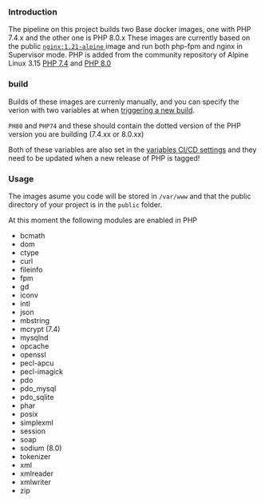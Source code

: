 ### Introduction

The pipeline on this project builds two Base docker images, one with PHP 7.4.x and the other one is PHP 8.0.x 
These images are currently based on the public [`nginx:1.21-alpine` ](https://hub.docker.com/_/nginx)image and run both php-fpm and nginx in Supervisor mode.
PHP is added from the community repository of Alpine Linux 3.15 [PHP 7.4](https://pkgs.alpinelinux.org/packages?name=php7-*&branch=v3.15&arch=x86_64) and [PHP 8.0](https://pkgs.alpinelinux.org/packages?name=php8-*&branch=v3.15&arch=x86_64)

### build

Builds of these images are currenly manually, and you can specify the verion with two variables at when [triggering a new build](https://gitlab.ara.hosting/devops/php-docker/-/pipelines/new).

`PH80` and `PHP74` and these should contain the dotted version of the PHP version you are building (7.4.xx or 8.0.xx)

Both of these variables are also set in the [variables CI/CD settings](https://gitlab.ara.hosting/devops/php-docker/-/settings/ci_cd) and they need to be updated when a new release of PHP is tagged!


### Usage
The images asume you code will be stored in `/var/www` and that the public directory of your project is in the `public` folder.

At this moment the following modules are enabled in PHP

- bcmath 
- dom 
- ctype 
- curl 
- fileinfo 
- fpm 
- gd 
- iconv 
- intl 
- json 
- mbstring 
- mcrypt (7.4)
- mysqlnd 
- opcache 
- openssl 
- pecl-apcu 
- pecl-imagick 
- pdo 
- pdo_mysql 
- pdo_sqlite 
- phar 
- posix 
- simplexml 
- session 
- soap 
- sodium (8.0)
- tokenizer 
- xml 
- xmlreader 
- xmlwriter 
- zip 
